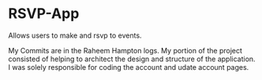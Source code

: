 # RSVP-App
Allows users to make and rsvp to events.

My Commits are in the Raheem Hampton logs.
My portion of the project consisted of helping to architect the design and structure of the application.
I was solely responsible for coding the account and udate account pages.
